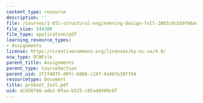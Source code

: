 ```yaml
---
content_type: resource
description: ''
file: /courses/1-051-structural-engineering-design-fall-2003/dcb50766ade10faab525c85ad0309c07_probset_2sol.pdf
file_size: 244300
file_type: application/pdf
learning_resource_types:
- Assignments
license: https://creativecommons.org/licenses/by-nc-sa/4.0/
ocw_type: OCWFile
parent_title: Assignments
parent_type: CourseSection
parent_uid: 2f2f4875-d0fc-6866-c24f-4a967e39f744
resourcetype: Document
title: probset_2sol.pdf
uid: dcb50766-ade1-0faa-b525-c85ad0309c07
---
```

